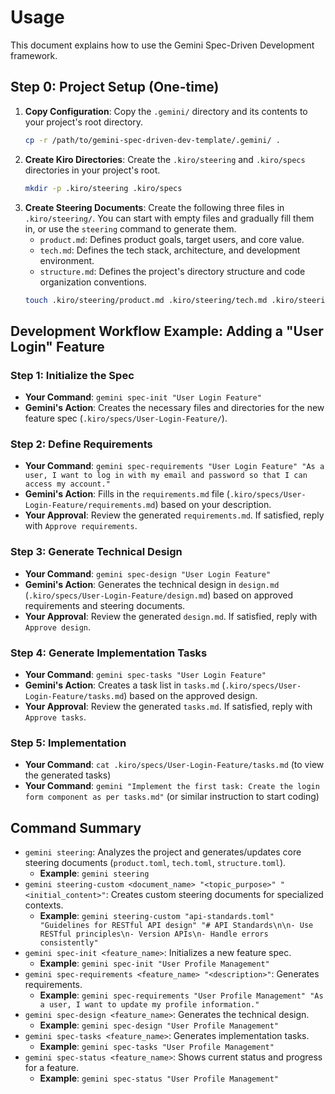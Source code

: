 # Usage

This document explains how to use the Gemini Spec-Driven Development framework.

## Step 0: Project Setup (One-time)

1.  **Copy Configuration**: Copy the `.gemini/` directory and its contents to your project's root directory.
    ```bash
    cp -r /path/to/gemini-spec-driven-dev-template/.gemini/ .
    ```
2.  **Create Kiro Directories**: Create the `.kiro/steering` and `.kiro/specs` directories in your project's root.
    ```bash
    mkdir -p .kiro/steering .kiro/specs
    ```
3.  **Create Steering Documents**: Create the following three files in `.kiro/steering/`. You can start with empty files and gradually fill them in, or use the `steering` command to generate them.
    - `product.md`: Defines product goals, target users, and core value.
    - `tech.md`: Defines the tech stack, architecture, and development environment.
    - `structure.md`: Defines the project's directory structure and code organization conventions.
    ```bash
    touch .kiro/steering/product.md .kiro/steering/tech.md .kiro/steering/structure.md
    ```

## Development Workflow Example: Adding a "User Login" Feature

### Step 1: Initialize the Spec

-   **Your Command**: `gemini spec-init "User Login Feature"`
-   **Gemini's Action**: Creates the necessary files and directories for the new feature spec (`.kiro/specs/User-Login-Feature/`).

### Step 2: Define Requirements

-   **Your Command**: `gemini spec-requirements "User Login Feature" "As a user, I want to log in with my email and password so that I can access my account."`
-   **Gemini's Action**: Fills in the `requirements.md` file (`.kiro/specs/User-Login-Feature/requirements.md`) based on your description.
-   **Your Approval**: Review the generated `requirements.md`. If satisfied, reply with `Approve requirements`.

### Step 3: Generate Technical Design

-   **Your Command**: `gemini spec-design "User Login Feature"`
-   **Gemini's Action**: Generates the technical design in `design.md` (`.kiro/specs/User-Login-Feature/design.md`) based on approved requirements and steering documents.
-   **Your Approval**: Review the generated `design.md`. If satisfied, reply with `Approve design`.

### Step 4: Generate Implementation Tasks

-   **Your Command**: `gemini spec-tasks "User Login Feature"`
-   **Gemini's Action**: Creates a task list in `tasks.md` (`.kiro/specs/User-Login-Feature/tasks.md`) based on the approved design.
-   **Your Approval**: Review the generated `tasks.md`. If satisfied, reply with `Approve tasks`.

### Step 5: Implementation

-   **Your Command**: `cat .kiro/specs/User-Login-Feature/tasks.md` (to view the generated tasks)
-   **Your Command**: `gemini "Implement the first task: Create the login form component as per tasks.md"` (or similar instruction to start coding)

## Command Summary

-   `gemini steering`: Analyzes the project and generates/updates core steering documents (`product.toml`, `tech.toml`, `structure.toml`).
    -   **Example**: `gemini steering`
-   `gemini steering-custom <document_name> "<topic_purpose>" "<initial_content>"`: Creates custom steering documents for specialized contexts.
    -   **Example**: `gemini steering-custom "api-standards.toml" "Guidelines for RESTful API design" "# API Standards\n\n- Use RESTful principles\n- Version APIs\n- Handle errors consistently"`
-   `gemini spec-init <feature_name>`: Initializes a new feature spec.
    -   **Example**: `gemini spec-init "User Profile Management"`
-   `gemini spec-requirements <feature_name> "<description>"`: Generates requirements.
    -   **Example**: `gemini spec-requirements "User Profile Management" "As a user, I want to update my profile information."`
-   `gemini spec-design <feature_name>`: Generates the technical design.
    -   **Example**: `gemini spec-design "User Profile Management"`
-   `gemini spec-tasks <feature_name>`: Generates implementation tasks.
    -   **Example**: `gemini spec-tasks "User Profile Management"`
-   `gemini spec-status <feature_name>`: Shows current status and progress for a feature.
    -   **Example**: `gemini spec-status "User Profile Management"`